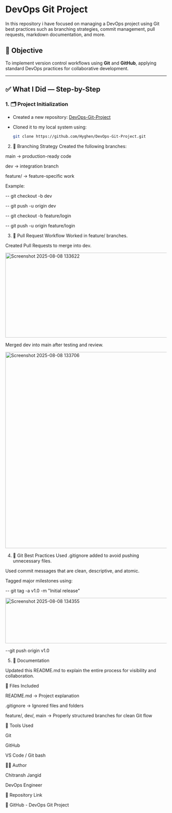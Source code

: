 # DevOps Git Project

In this repository i have focused on managing a DevOps project using Git best practices such as branching strategies, commit management, pull requests, markdown documentation, and more.

## 🔧 Objective
To implement version control workflows using **Git** and **GitHub**, applying standard DevOps practices for collaborative development.

---

## ✅ What I Did — Step-by-Step


### 1. 🗂️ Project Initialization

- Created a new repository: [DevOps-Git-Project](https://github.com/Hyghen/DevOps-Git-Project)

- Cloned it to my local system using:

  ```bash
  git clone https://github.com/Hyghen/DevOps-Git-Project.git

2. 🌱 Branching Strategy
Created the following branches:

main → production-ready code

dev → integration branch

feature/<feature-name> → feature-specific work

Example:

-- git checkout -b dev

-- git push -u origin dev

-- git checkout -b feature/login

-- git push -u origin feature/login

3. 📝 Pull Request Workflow
Worked in feature/ branches.

Created Pull Requests to merge into dev.

<img width="1192" height="265" alt="Screenshot 2025-08-08 133622" src="https://github.com/user-attachments/assets/1dd2f23e-7e2b-4233-862f-2027302fce50" />


Merged dev into main after testing and review.

<img width="1221" height="613" alt="Screenshot 2025-08-08 133706" src="https://github.com/user-attachments/assets/241afb3f-cc45-4560-bac2-e7a833ef46dd" />


4. 📁 Git Best Practices Used
.gitignore added to avoid pushing unnecessary files.

Used commit messages that are clean, descriptive, and atomic.

Tagged major milestones using:

-- git tag -a v1.0 -m "Initial release"

<img width="1028" height="142" alt="Screenshot 2025-08-08 134355" src="https://github.com/user-attachments/assets/996ba8c7-9ec8-42d4-a7c4-fb6e32481f10" />


--git push origin v1.0

5. 📄 Documentation

Updated this README.md to explain the entire process for visibility and collaboration.

📂 Files Included

README.md → Project explanation

.gitignore → Ignored files and folders

feature/, dev/, main → Properly structured branches for clean Git flow

🚀 Tools Used

Git

GitHub

VS Code / Git bash

👨‍💻 Author

Chitransh Jangid

DevOps Engineer

📌 Repository Link

🔗 GitHub - DevOps Git Project
